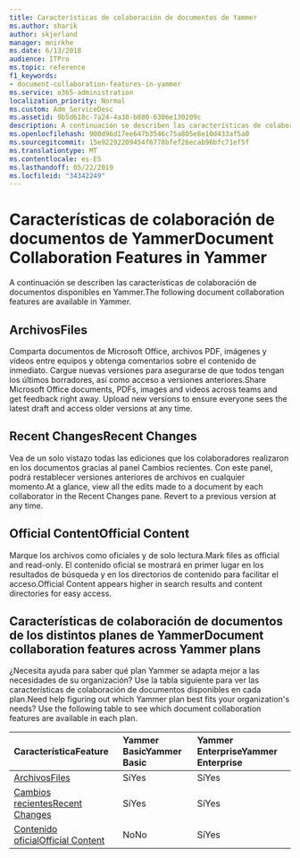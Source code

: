 ```yaml
---
title: Características de colaboración de documentos de Yammer
ms.author: sharik
author: skjerland
manager: mnirkhe
ms.date: 6/13/2018
audience: ITPro
ms.topic: reference
f1_keywords:
- document-collaboration-features-in-yammer
ms.service: o365-administration
localization_priority: Normal
ms.custom: Adm_ServiceDesc
ms.assetid: 9b5d618c-7a24-4a30-b880-6306e130209c
description: A continuación se describen las características de colaboración de documentos disponibles en Yammer.
ms.openlocfilehash: 900d96d17ee647b3546c75a805e8e10d433af5a0
ms.sourcegitcommit: 15e92292209454f6778bfef26ecab96bfc71ef5f
ms.translationtype: MT
ms.contentlocale: es-ES
ms.lasthandoff: 05/22/2019
ms.locfileid: "34342249"
---
```

# <a name="document-collaboration-features-in-yammer"></a><span data-ttu-id="5c589-103">Características de colaboración de documentos de Yammer</span><span class="sxs-lookup"><span data-stu-id="5c589-103">Document Collaboration Features in Yammer</span></span>

<span data-ttu-id="5c589-104">A continuación se describen las características de colaboración de documentos disponibles en Yammer.</span><span class="sxs-lookup"><span data-stu-id="5c589-104">The following document collaboration features are available in Yammer.</span></span>
  
## <a name="files"></a><span data-ttu-id="5c589-105">Archivos</span><span class="sxs-lookup"><span data-stu-id="5c589-105">Files</span></span>
<span data-ttu-id="5c589-106"><a name="bkmk_Files"> </a></span><span class="sxs-lookup"><span data-stu-id="5c589-106"></span></span>

<span data-ttu-id="5c589-p101">Comparta documentos de Microsoft Office, archivos PDF, imágenes y vídeos entre equipos y obtenga comentarios sobre el contenido de inmediato. Cargue nuevas versiones para asegurarse de que todos tengan los últimos borradores, así como acceso a versiones anteriores.</span><span class="sxs-lookup"><span data-stu-id="5c589-p101">Share Microsoft Office documents, PDFs, images and videos across teams and get feedback right away. Upload new versions to ensure everyone sees the latest draft and access older versions at any time.</span></span>
  
## <a name="recent-changes"></a><span data-ttu-id="5c589-109">Recent Changes</span><span class="sxs-lookup"><span data-stu-id="5c589-109">Recent Changes</span></span>
<span data-ttu-id="5c589-110"><a name="bkmk_RecentChanges"> </a></span><span class="sxs-lookup"><span data-stu-id="5c589-110"></span></span>

<span data-ttu-id="5c589-p102">Vea de un solo vistazo todas las ediciones que los colaboradores realizaron en los documentos gracias al panel Cambios recientes. Con este panel, podrá restablecer versiones anteriores de archivos en cualquier momento.</span><span class="sxs-lookup"><span data-stu-id="5c589-p102">At a glance, view all the edits made to a document by each collaborator in the Recent Changes pane. Revert to a previous version at any time.</span></span>
  
## <a name="official-content"></a><span data-ttu-id="5c589-113">Official Content</span><span class="sxs-lookup"><span data-stu-id="5c589-113">Official Content</span></span>
<span data-ttu-id="5c589-114"><a name="bkmk_OfficialContent"> </a></span><span class="sxs-lookup"><span data-stu-id="5c589-114"></span></span>

<span data-ttu-id="5c589-115">Marque los archivos como oficiales y de solo lectura.</span><span class="sxs-lookup"><span data-stu-id="5c589-115">Mark files as official and read-only.</span></span> <span data-ttu-id="5c589-116">El contenido oficial se mostrará en primer lugar en los resultados de búsqueda y en los directorios de contenido para facilitar el acceso.</span><span class="sxs-lookup"><span data-stu-id="5c589-116">Official Content appears higher in search results and content directories for easy access.</span></span>
  
## <a name="document-collaboration-features-across-yammer-plans"></a><span data-ttu-id="5c589-117">Características de colaboración de documentos de los distintos planes de Yammer</span><span class="sxs-lookup"><span data-stu-id="5c589-117">Document collaboration features across Yammer plans</span></span>
<span data-ttu-id="5c589-118"><a name="bkmk_OfficialContent"> </a></span><span class="sxs-lookup"><span data-stu-id="5c589-118"></span></span>

<span data-ttu-id="5c589-p104">¿Necesita ayuda para saber qué plan Yammer se adapta mejor a las necesidades de su organización? Use la tabla siguiente para ver las características de colaboración de documentos disponibles en cada plan.</span><span class="sxs-lookup"><span data-stu-id="5c589-p104">Need help figuring out which Yammer plan best fits your organization's needs? Use the following table to see which document collaboration features are available in each plan.</span></span>
  
|<span data-ttu-id="5c589-121">**Característica**</span><span class="sxs-lookup"><span data-stu-id="5c589-121">**Feature**</span></span>|<span data-ttu-id="5c589-122">**Yammer Basic**</span><span class="sxs-lookup"><span data-stu-id="5c589-122">**Yammer Basic**</span></span>|<span data-ttu-id="5c589-123">**Yammer Enterprise**</span><span class="sxs-lookup"><span data-stu-id="5c589-123">**Yammer Enterprise**</span></span>|
|:-----|:-----|:-----|
|[<span data-ttu-id="5c589-124">Archivos</span><span class="sxs-lookup"><span data-stu-id="5c589-124">Files</span></span>](document-collaboration-features-in-yammer.md#files) <br/> |<span data-ttu-id="5c589-125">Sí</span><span class="sxs-lookup"><span data-stu-id="5c589-125">Yes</span></span>  <br/> |<span data-ttu-id="5c589-126">Sí</span><span class="sxs-lookup"><span data-stu-id="5c589-126">Yes</span></span>  <br/> |
|[<span data-ttu-id="5c589-127">Cambios recientes</span><span class="sxs-lookup"><span data-stu-id="5c589-127">Recent Changes</span></span>](document-collaboration-features-in-yammer.md#recent-changes) <br/> |<span data-ttu-id="5c589-128">Sí</span><span class="sxs-lookup"><span data-stu-id="5c589-128">Yes</span></span>  <br/> |<span data-ttu-id="5c589-129">Sí</span><span class="sxs-lookup"><span data-stu-id="5c589-129">Yes</span></span>  <br/> |
|[<span data-ttu-id="5c589-130">Contenido oficial</span><span class="sxs-lookup"><span data-stu-id="5c589-130">Official Content</span></span>](document-collaboration-features-in-yammer.md#official-content) <br/> |<span data-ttu-id="5c589-131">No</span><span class="sxs-lookup"><span data-stu-id="5c589-131">No</span></span>  <br/> |<span data-ttu-id="5c589-132">Sí</span><span class="sxs-lookup"><span data-stu-id="5c589-132">Yes</span></span>  <br/> |
   

